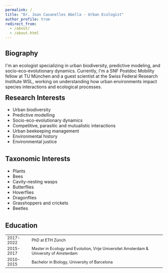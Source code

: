 ```yaml
---
permalink: /
title: "Dr. Joan Casanelles Abella - Urban Ecologist"
author_profile: true
redirect_from: 
  - /about/
  - /about.html
---
```


## Biography

I'm an ecologist specializing in urban biodiversity, predictive modeling, and socio-eco-evolutionary dynamics. Currently, I'm a SNF Postdoc Mobility fellow at TU München and a guest scientist at the Swiss Federal Research Institute WSL, working on understanding how urban environments impact species interactions and ecological processes.

<style>
.column-container {
  display: flex;
  flex-wrap: wrap;
  gap: 20px;
  margin-bottom: 20px;
}

.column {
  flex: 1;
  min-width: 250px;
}

.column table {
  width: 100%;
  font-size: 0.9em;
}

.column h2 {
  margin-top: 0;
  padding-top: 0;
}
</style>

<div class="column-container">
  <div class="column">
    <h2>Research Interests</h2>
    <ul>
      <li>Urban biodiversity</li>
      <li>Predictive modelling</li>
      <li>Socio-eco-evolutionary dynamics</li>
      <li>Competitive, parasitic and mutualistic interactions</li>
      <li>Urban beekeeping management</li>
      <li>Environmental history</li>
      <li>Environmental justice</li>
    </ul>
  </div>
  
  <div class="column">
    <h2>Taxonomic Interests</h2>
    <ul>
      <li>Plants</li>
      <li>Bees</li>
      <li>Cavity-nesting wasps</li>
      <li>Butterflies</li>
      <li>Hoverflies</li>
      <li>Dragonflies</li>
      <li>Grasshoppers and crickets</li>
      <li>Beetles</li>
    </ul>
  </div>
  
  <div class="column">
    <h2>Education</h2>
    <table>
      <tr>
        <td>2017-2022</td>
        <td>PhD at ETH Zürich</td>
      </tr>
      <tr>
        <td>2015-2017</td>
        <td>Master in Ecology and Evolution, Vrije Universitet Amsterdam & University of Amsterdam</td>
      </tr>
      <tr>
        <td>2010-2015</td>
        <td>Bachelor in Biology, University of Barcelona</td>
      </tr>
    </table>
  </div>
</div>



